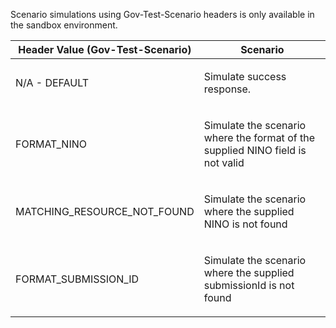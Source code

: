 <p>Scenario simulations using Gov-Test-Scenario headers is only available in the sandbox environment.</p>
<table>
    <thead>
        <tr>
            <th>Header Value (Gov-Test-Scenario)</th>
            <th>Scenario</th>
        </tr>
    </thead>
    <tbody>
        <tr>
            <td><p>N/A - DEFAULT</p></td>
            <td><p>Simulate success response.</p></td>
        </tr>
        <tr>
            <td><p>FORMAT_NINO</p></td>
            <td><p>Simulate the scenario where the format of the supplied NINO field is not valid</p></td>
        </tr>
        <tr>
            <td><p>MATCHING_RESOURCE_NOT_FOUND</p></td>
            <td><p>Simulate the scenario where the supplied NINO is not found</p></td>        
        </tr>  
        <tr>
            <td><p>FORMAT_SUBMISSION_ID</p></td>
            <td><p>Simulate the scenario where the supplied submissionId is not found</p></td>
        </tr>                 
    </tbody>
</table>
